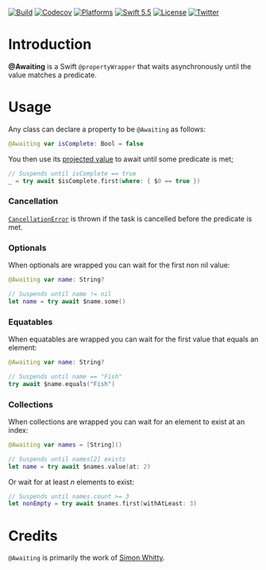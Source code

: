 [![Build](https://github.com/swhitty/Awaiting/actions/workflows/build.yml/badge.svg)](https://github.com/swhitty/Awaiting/actions/workflows/build.yml)
[![Codecov](https://codecov.io/gh/swhitty/Awaiting/graphs/badge.svg)](https://codecov.io/gh/swhitty/Awaiting)
[![Platforms](https://img.shields.io/badge/platforms-iOS%20|%20Mac%20|%20Linux-lightgray.svg)]()
[![Swift 5.5](https://img.shields.io/badge/swift-5.5%20|%205.7-red.svg?style=flat)](https://developer.apple.com/swift)
[![License](https://img.shields.io/badge/license-MIT-lightgrey.svg)](https://opensource.org/licenses/MIT)
[![Twitter](https://img.shields.io/badge/twitter-@simonwhitty-blue.svg)](http://twitter.com/simonwhitty)

# Introduction

**@Awaiting** is a Swift `@propertyWrapper` that waits asynchronously until the value matches a predicate.

# Usage

Any class can declare a property to be `@Awaiting` as follows:

```swift
@Awaiting var isComplete: Bool = false
```

You then use its [projected value](https://docs.swift.org/swift-book/LanguageGuide/Properties.html#ID619) to await until some predicate is met;

```swift
// Suspends until isComplete == true
_ = try await $isComplete.first(where: { $0 == true })
```

### Cancellation

[`CancellationError`](https://developer.apple.com/documentation/swift/cancellationerror) is thrown if the task is cancelled before the predicate is met.

### Optionals

When optionals are wrapped you can wait for the first non nil value:

```swift
@Awaiting var name: String?

// Suspends until name != nil
let name = try await $name.some()
```

### Equatables

When equatables are wrapped you can wait for the first value that equals an element:

```swift
@Awaiting var name: String?

// Suspends until name == "Fish"
try await $name.equals("Fish")
```

### Collections
When collections are wrapped you can wait for an element to exist at an index:
```swift
@Awaiting var names = [String]()

// Suspends until names[2] exists
let name = try await $names.value(at: 2)
```

Or wait for at least _n_ elements to exist:

```swift
// Suspends until names.count >= 3
let nonEmpty = try await $names.first(withAtLeast: 3)
```

# Credits

`@Awaiting` is primarily the work of [Simon Whitty](https://github.com/swhitty).
